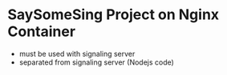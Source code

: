 # SaySomeSing Project on Nginx Container
- must be used with signaling server
- separated from signaling server (Nodejs code)